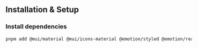 ## Installation & Setup

### Install dependencies
```sh
pnpm add @mui/material @mui/icons-material @emotion/styled @emotion/react
